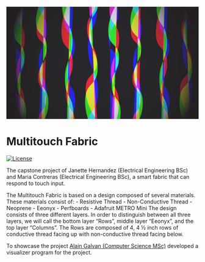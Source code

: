 ![Mockup Showcase](visualizer/images/mockup.png)

# Multitouch Fabric

[![License][license-img]][license-url]

The capstone project of Janette Hernandez (Electrical Engineering BSc) and Maria Contreras (Electrical Engineering BSc), a smart fabric that can respond to touch input.

The Multitouch Fabric is based on a design composed of several materials. 
These materials consist of: 
                          - Resistive Thread
                          - Non-Conductive Thread
                          - Neoprene
                          - Eeonyx 
                          - Perfboards
                          - Adafruit METRO Mini
The design consists of three different layers. In order to distinguish between all three layers, we will call the bottom layer “Rows”, middle layer “Eeonyx”, and the top layer “Columns”.
The Rows are composed of 4, 4 ½ inch rows of conductive thread facing up with non-conductive thread facing below. 
                     



To showcase the project [Alain Galvan (Computer Science MSc)](https://twitter.com/alainxyz) developed a visualizer program for the project.

[license-img]: http://img.shields.io/:license-mit-blue.svg?style=flat-square
[license-url]: https://opensource.org/licenses/MIT
